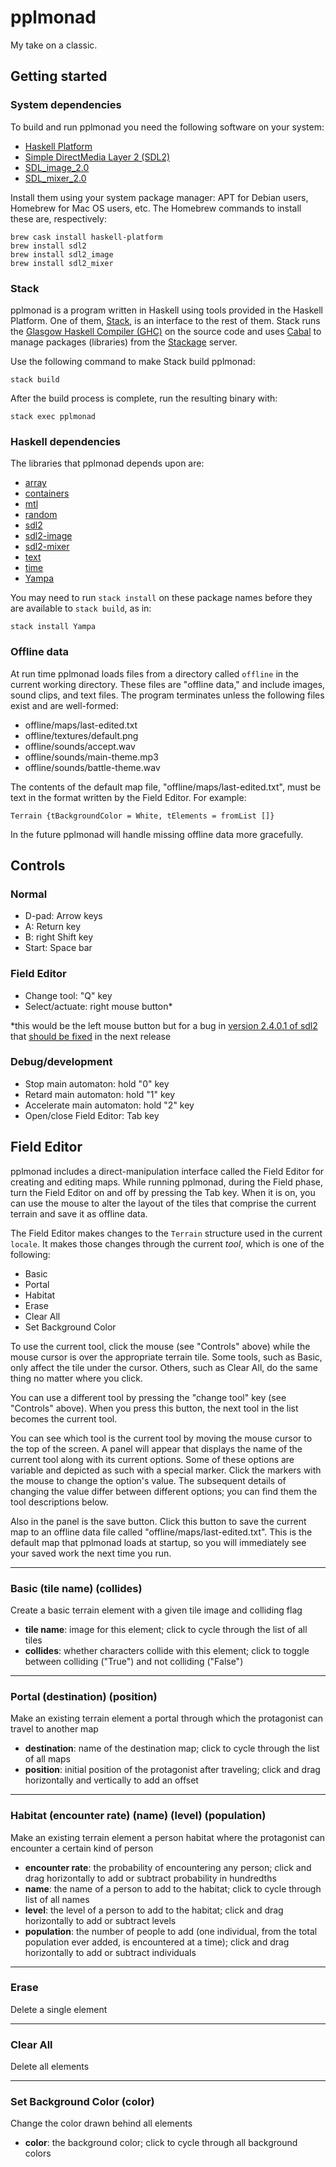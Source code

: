 # pplmonad

My take on a classic.

## Getting started ##

### System dependencies ###

To build and run pplmonad you need the following software on your system:

* [Haskell Platform](https://www.haskell.org/platform/)
* [Simple DirectMedia Layer 2 (SDL2)](https://libsdl.org)
* [SDL\_image\_2.0](https://libsdl.org/projects/SDL_image/)
* [SDL\_mixer\_2.0](https://libsdl.org/projects/SDL_mixer/)

Install them using your system package manager: APT for Debian users, Homebrew for Mac OS users, etc. The Homebrew commands to install these are, respectively:

    brew cask install haskell-platform
    brew install sdl2
    brew install sdl2_image
    brew install sdl2_mixer

### Stack ###

pplmonad is a program written in Haskell using tools provided in the Haskell Platform. One of them, [Stack](https://docs.haskellstack.org/en/stable/README/), is an interface to the rest of them. Stack runs the [Glasgow Haskell Compiler (GHC)](https://www.haskell.org/ghc/) on the source code and uses [Cabal](https://www.haskell.org/cabal/) to manage packages (libraries) from the [Stackage](https://www.stackage.org) server.

Use the following command to make Stack build pplmonad:

    stack build

After the build process is complete, run the resulting binary with:

    stack exec pplmonad

### Haskell dependencies ###

The libraries that pplmonad depends upon are:

* [array](https://hackage.haskell.org/package/array)
* [containers](https://hackage.haskell.org/package/containers)
* [mtl](https://hackage.haskell.org/package/mtl)
* [random](https://hackage.haskell.org/package/random)
* [sdl2](https://hackage.haskell.org/package/sdl2)
* [sdl2-image](https://hackage.haskell.org/package/sdl2-image)
* [sdl2-mixer](https://hackage.haskell.org/package/sdl2-mixer)
* [text](https://hackage.haskell.org/package/text)
* [time](https://hackage.haskell.org/package/time)
* [Yampa](https://hackage.haskell.org/package/Yampa)

You may need to run `stack install` on these package names before they are available to `stack build`, as in:

    stack install Yampa

### Offline data ###

At run time pplmonad loads files from a directory called `offline` in the current working directory. These files are \"offline data,\" and include images, sound clips, and text files. The program terminates unless the following files exist and are well-formed:

* offline/maps/last-edited.txt
* offline/textures/default.png
* offline/sounds/accept.wav
* offline/sounds/main-theme.mp3
* offline/sounds/battle-theme.wav

The contents of the default map file, \"offline/maps/last-edited.txt\", must be text in the format written by the Field Editor. For example:

    Terrain {tBackgroundColor = White, tElements = fromList []}

In the future pplmonad will handle missing offline data more gracefully.

## Controls ##

### Normal ###

* D-pad: Arrow keys
* A: Return key
* B: right Shift key
* Start: Space bar

### Field Editor ###

* Change tool: \"Q\" key
* Select/actuate: right mouse button\*

\*this would be the left mouse button but for a bug in [version 2.4.0.1 of sdl2](https://hackage.haskell.org/package/sdl2-2.4.0.1) that [should be fixed](https://github.com/haskell-game/sdl2/pull/177) in the next release

### Debug/development ###

* Stop main automaton: hold \"0\" key
* Retard main automaton: hold \"1\" key
* Accelerate main automaton: hold \"2\" key
* Open/close Field Editor: Tab key

## Field Editor ##

pplmonad includes a direct-manipulation interface called the Field Editor for creating and editing maps. While running pplmonad, during the Field phase, turn the Field Editor on and off by pressing the Tab key. When it is on, you can use the mouse to alter the layout of the tiles that comprise the current terrain and save it as offline data.

The Field Editor makes changes to the `Terrain` structure used in the current `locale`. It makes those changes through the current *tool*, which is one of the following:

* Basic
* Portal
* Habitat
* Erase
* Clear All
* Set Background Color

To use the current tool, click the mouse (see \"Controls\" above) while the mouse cursor is over the appropriate terrain tile. Some tools, such as Basic, only affect the tile under the cursor. Others, such as Clear All, do the same thing no matter where you click.

You can use a different tool by pressing the \"change tool\" key (see \"Controls\" above). When you press this button, the next tool in the list becomes the current tool.

You can see which tool is the current tool by moving the mouse cursor to the top of the screen. A panel will appear that displays the name of the current tool along with its current options. Some of these options are variable and depicted as such with a special marker. Click the markers with the mouse to change the option's value. The subsequent details of changing the value differ between different options; you can find them the tool descriptions below.

Also in the panel is the save button. Click this button to save the current map to an offline data file called \"offline/maps/last-edited.txt\". This is the default map that pplmonad loads at startup, so you will immediately see your saved work the next time you run.

* * *

### Basic (tile name) (collides) ###
Create a basic terrain element with a given tile image and colliding flag

* **tile name**: image for this element; click to cycle through the list of all tiles
* **collides**: whether characters collide with this element; click to toggle between colliding (\"True\") and not colliding (\"False\")

* * *

### Portal (destination) (position) ###
Make an existing terrain element a portal through which the protagonist can travel to another map

* **destination**: name of the destination map; click to cycle through the list of all maps
* **position**: initial position of the protagonist after traveling; click and drag horizontally and vertically to add an offset

* * *

### Habitat (encounter rate) (name) (level) (population) ###
Make an existing terrain element a person habitat where the protagonist can encounter a certain kind of person

* **encounter rate**: the probability of encountering any person; click and drag horizontally to add or subtract probability in hundredths
* **name**: the name of a person to add to the habitat; click to cycle through list of all names
* **level**: the level of a person to add to the habitat; click and drag horizontally to add or subtract levels
* **population**: the number of people to add (one individual, from the total population ever added, is encountered at a time); click and drag horizontally to add or subtract individuals

* * *

### Erase ###
Delete a single element

* * *

### Clear All ###
Delete all elements

* * *

### Set Background Color (color) ###
Change the color drawn behind all elements

* **color**: the background color; click to cycle through all background colors
